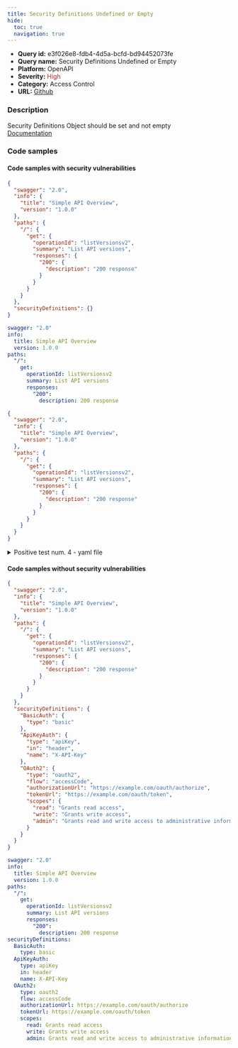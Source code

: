 ```yaml
---
title: Security Definitions Undefined or Empty
hide:
  toc: true
  navigation: true
---
```


<style>
  .highlight .hll {
    background-color: #ff171742;
  }
  .md-content {
    max-width: 1100px;
    margin: 0 auto;
  }
</style>

-   **Query id:** e3f026e8-fdb4-4d5a-bcfd-bd94452073fe
-   **Query name:** Security Definitions Undefined or Empty
-   **Platform:** OpenAPI
-   **Severity:** <span style="color:#bb2124">High</span>
-   **Category:** Access Control
-   **URL:** [Github](https://github.com/Checkmarx/kics/tree/master/assets/queries/openAPI/2.0/security_definitions_undefined_or_empty)

### Description
Security Definitions Object should be set and not empty<br>
[Documentation](https://swagger.io/specification/v2/#securityDefinitionsObject)

### Code samples
#### Code samples with security vulnerabilities
```json title="Positive test num. 1 - json file" hl_lines="2"
{
  "swagger": "2.0",
  "info": {
    "title": "Simple API Overview",
    "version": "1.0.0"
  },
  "paths": {
    "/": {
      "get": {
        "operationId": "listVersionsv2",
        "summary": "List API versions",
        "responses": {
          "200": {
            "description": "200 response"
          }
        }
      }
    }
  },
  "securityDefinitions": {}
}

```
```yaml title="Positive test num. 2 - yaml file" hl_lines="1"
swagger: "2.0"
info:
  title: Simple API Overview
  version: 1.0.0
paths:
  "/":
    get:
      operationId: listVersionsv2
      summary: List API versions
      responses:
        "200":
          description: 200 response

```
```json title="Positive test num. 3 - json file" hl_lines="2"
{
  "swagger": "2.0",
  "info": {
    "title": "Simple API Overview",
    "version": "1.0.0"
  },
  "paths": {
    "/": {
      "get": {
        "operationId": "listVersionsv2",
        "summary": "List API versions",
        "responses": {
          "200": {
            "description": "200 response"
          }
        }
      }
    }
  }
}

```
<details><summary>Positive test num. 4 - yaml file</summary>

```yaml hl_lines="1"
swagger: "2.0"
info:
  title: Simple API Overview
  version: 1.0.0
paths:
  "/":
    get:
      operationId: listVersionsv2
      summary: List API versions
      responses:
        "200":
          description: 200 response
securityDefinitions: {}

```
</details>


#### Code samples without security vulnerabilities
```json title="Negative test num. 1 - json file"
{
  "swagger": "2.0",
  "info": {
    "title": "Simple API Overview",
    "version": "1.0.0"
  },
  "paths": {
    "/": {
      "get": {
        "operationId": "listVersionsv2",
        "summary": "List API versions",
        "responses": {
          "200": {
            "description": "200 response"
          }
        }
      }
    }
  },
  "securityDefinitions": {
    "BasicAuth": {
      "type": "basic"
    },
    "ApiKeyAuth": {
      "type": "apiKey",
      "in": "header",
      "name": "X-API-Key"
    },
    "OAuth2": {
      "type": "oauth2",
      "flow": "accessCode",
      "authorizationUrl": "https://example.com/oauth/authorize",
      "tokenUrl": "https://example.com/oauth/token",
      "scopes": {
        "read": "Grants read access",
        "write": "Grants write access",
        "admin": "Grants read and write access to administrative information"
      }
    }
  }
}

```
```yaml title="Negative test num. 2 - yaml file"
swagger: "2.0"
info:
  title: Simple API Overview
  version: 1.0.0
paths:
  "/":
    get:
      operationId: listVersionsv2
      summary: List API versions
      responses:
        "200":
          description: 200 response
securityDefinitions:
  BasicAuth:
    type: basic
  ApiKeyAuth:
    type: apiKey
    in: header
    name: X-API-Key
  OAuth2:
    type: oauth2
    flow: accessCode
    authorizationUrl: https://example.com/oauth/authorize
    tokenUrl: https://example.com/oauth/token
    scopes:
      read: Grants read access
      write: Grants write access
      admin: Grants read and write access to administrative information

```

